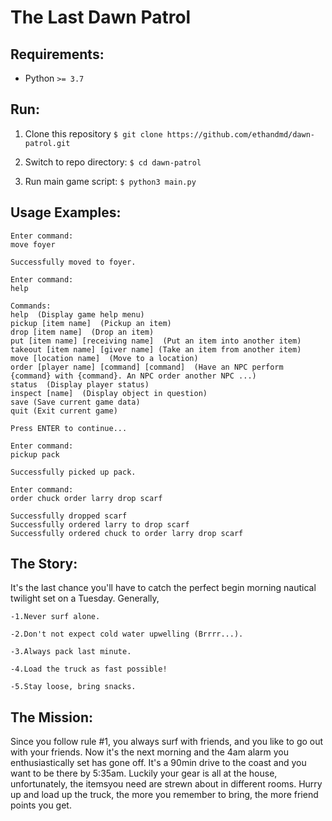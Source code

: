 # The Last Dawn Patrol

## Requirements:

- Python ```>= 3.7```

## Run:
	
1. Clone this repository ```$ git clone https://github.com/ethandmd/dawn-patrol.git```

2. Switch to repo directory: ```$ cd dawn-patrol```

3. Run main game script: ```$ python3 main.py```

## Usage Examples:
```
Enter command:
move foyer

Successfully moved to foyer.
```
```
Enter command:
help

Commands: 
help  (Display game help menu)
pickup [item name]  (Pickup an item)
drop [item name]  (Drop an item)
put [item name] [receiving name]  (Put an item into another item)
takeout [item name] [giver name] (Take an item from another item)
move [location name]  (Move to a location)
order [player name] [command] [command]  (Have an NPC perform {command} with {command}. An NPC order another NPC ...)
status  (Display player status)
inspect [name]  (Display object in question)
save (Save current game data)
quit (Exit current game)

Press ENTER to continue...
```
```
Enter command:
pickup pack

Successfully picked up pack.
```
```
Enter command:
order chuck order larry drop scarf

Successfully dropped scarf
Successfully ordered larry to drop scarf
Successfully ordered chuck to order larry drop scarf
```

## The Story:

It's the last chance you'll have to catch the perfect begin morning nautical twilight set on a Tuesday. Generally, 

    -1.Never surf alone. 

    -2.Don't not expect cold water upwelling (Brrrr...). 

    -3.Always pack last minute. 

    -4.Load the truck as fast possible! 

    -5.Stay loose, bring snacks.

## The Mission:

Since you follow rule #1, you always surf with friends, and you like to go out with your friends. Now it's the next morning and the 4am alarm you enthusiastically set has gone off. It's a 90min drive to the coast and you want to be there by 5:35am. Luckily your gear is all at the house, unfortunately, the itemsyou need are strewn about in different rooms. Hurry up and load up the truck, the more you remember to bring, the more friend points you get.
